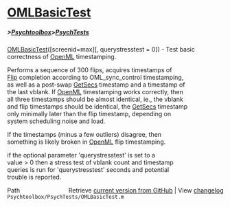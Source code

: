 # [OMLBasicTest](OMLBasicTest)
##### >[Psychtoolbox](Psychtoolbox)>[PsychTests](PsychTests)

[OMLBasicTest](OMLBasicTest)([screenid=max][, querystresstest = 0]) - Test basic correctness of [OpenML](OpenML) timestamping.  
  
Performs a sequence of 300 flips, acquires timestamps of  
[Flip](Flip) completion according to OML\_sync\_control timestamping,  
as well as a post-swap [GetSecs](GetSecs) timestamp and a timestamp of  
the last vblank. If [OpenML](OpenML) timestamping works correctly, then  
all three timestamps should be almost identical, ie., the vblank  
and flip timestamps should be identical, the [GetSecs](GetSecs) timestamp  
only minimally later than the flip timestamp, depending on  
system scheduling noise and load.  
  
If the timestamps (minus a few outliers) disagree, then  
something is likely broken in [OpenML](OpenML) flip timestamping.  
  
if the optional parameter 'querystresstest' is set to a  
value \> 0 then a stress test of vblank count and timestamp  
queries is run for 'querystresstest' seconds and potential  
trouble is reported.  
  




<div class="code_header" style="text-align:right;">
  <span style="float:left;">Path&nbsp;&nbsp;</span> <span class="counter">Retrieve <a href=
  "https://raw.github.com/Psychtoolbox-3/Psychtoolbox-3/beta/Psychtoolbox/PsychTests/OMLBasicTest.m">current version from GitHub</a> | View <a href=
  "https://github.com/Psychtoolbox-3/Psychtoolbox-3/commits/beta/Psychtoolbox/PsychTests/OMLBasicTest.m">changelog</a></span>
</div>
<div class="code">
  <code>Psychtoolbox/PsychTests/OMLBasicTest.m</code>
</div>

